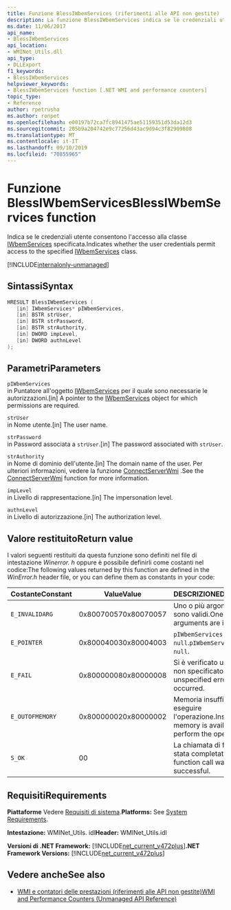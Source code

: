 ```yaml
---
title: Funzione BlessIWbemServices (riferimenti alle API non gestite)
description: La funzione BlessIWbemServices indica se le credenziali utente consentono l'accesso a una classe IWbemServices.
ms.date: 11/06/2017
api_name:
- BlessIWbemServices
api_location:
- WMINet_Utils.dll
api_type:
- DLLExport
f1_keywords:
- BlessIWbemServices
helpviewer_keywords:
- BlessIWbemServices function [.NET WMI and performance counters]
topic_type:
- Reference
author: rpetrusha
ms.author: ronpet
ms.openlocfilehash: e00197b72ca7fc8941475ae51159351d53da12d3
ms.sourcegitcommit: 205b9a204742e9c77256d43ac9d94c3f82909808
ms.translationtype: MT
ms.contentlocale: it-IT
ms.lasthandoff: 09/10/2019
ms.locfileid: "70855965"
---
```

# <a name="blessiwbemservices-function"></a><span data-ttu-id="efa84-103">Funzione BlessIWbemServices</span><span class="sxs-lookup"><span data-stu-id="efa84-103">BlessIWbemServices function</span></span>
<span data-ttu-id="efa84-104">Indica se le credenziali utente consentono l'accesso alla classe [IWbemServices](/windows/desktop/api/wbemcli/nn-wbemcli-iwbemservices) specificata.</span><span class="sxs-lookup"><span data-stu-id="efa84-104">Indicates whether the user credentials permit access to the specified [IWbemServices](/windows/desktop/api/wbemcli/nn-wbemcli-iwbemservices) class.</span></span>   
  
[!INCLUDE[internalonly-unmanaged](../../../../includes/internalonly-unmanaged.md)]
  
## <a name="syntax"></a><span data-ttu-id="efa84-105">Sintassi</span><span class="sxs-lookup"><span data-stu-id="efa84-105">Syntax</span></span>  
  
```cpp
HRESULT BlessIWbemServices (
   [in] IWbemServices* pIWbemServices,
   [in] BSTR strUser, 
   [in] BSTR strPassword, 
   [in] BSTR strAuthority, 
   [in] DWORD impLevel, 
   [in] DWORD authnLevel
);
```  

## <a name="parameters"></a><span data-ttu-id="efa84-106">Parametri</span><span class="sxs-lookup"><span data-stu-id="efa84-106">Parameters</span></span>

`pIWbemServices`\
<span data-ttu-id="efa84-107">in Puntatore all'oggetto [IWbemServices](/windows/desktop/api/wbemcli/nn-wbemcli-iwbemservices) per il quale sono necessarie le autorizzazioni.</span><span class="sxs-lookup"><span data-stu-id="efa84-107">[in] A pointer to the [IWbemServices](/windows/desktop/api/wbemcli/nn-wbemcli-iwbemservices) object for which permissions are required.</span></span>

`strUser`\
<span data-ttu-id="efa84-108">in Nome utente.</span><span class="sxs-lookup"><span data-stu-id="efa84-108">[in] The user name.</span></span>

`strPassword`\
<span data-ttu-id="efa84-109">in Password associata a `strUser`.</span><span class="sxs-lookup"><span data-stu-id="efa84-109">[in] The password associated with `strUser`.</span></span>

`strAuthority`\
<span data-ttu-id="efa84-110">in Nome di dominio dell'utente.</span><span class="sxs-lookup"><span data-stu-id="efa84-110">[in] The domain name of the user.</span></span> <span data-ttu-id="efa84-111">Per ulteriori informazioni, vedere la funzione [ConnectServerWmi](connectserverwmi.md) .</span><span class="sxs-lookup"><span data-stu-id="efa84-111">See the [ConnectServerWmi](connectserverwmi.md) function for more information.</span></span>

`impLevel`\
<span data-ttu-id="efa84-112">in Livello di rappresentazione.</span><span class="sxs-lookup"><span data-stu-id="efa84-112">[in] The impersonation level.</span></span>

`authnLevel`\
<span data-ttu-id="efa84-113">in Livello di autorizzazione.</span><span class="sxs-lookup"><span data-stu-id="efa84-113">[in] The authorization level.</span></span>

## <a name="return-value"></a><span data-ttu-id="efa84-114">Valore restituito</span><span class="sxs-lookup"><span data-stu-id="efa84-114">Return value</span></span>

<span data-ttu-id="efa84-115">I valori seguenti restituiti da questa funzione sono definiti nel file di intestazione *Winerror. h* oppure è possibile definirli come costanti nel codice:</span><span class="sxs-lookup"><span data-stu-id="efa84-115">The following values returned by this function are defined in the *WinError.h* header file, or you can define them as constants in your code:</span></span>

|<span data-ttu-id="efa84-116">Costante</span><span class="sxs-lookup"><span data-stu-id="efa84-116">Constant</span></span>  |<span data-ttu-id="efa84-117">Value</span><span class="sxs-lookup"><span data-stu-id="efa84-117">Value</span></span>  |<span data-ttu-id="efa84-118">DESCRIZIONE</span><span class="sxs-lookup"><span data-stu-id="efa84-118">Description</span></span>  |
|---------|---------|---------|
| `E_INVALIDARG` | <span data-ttu-id="efa84-119">0x80070057</span><span class="sxs-lookup"><span data-stu-id="efa84-119">0x80070057</span></span> | <span data-ttu-id="efa84-120">Uno o più argomenti non sono validi.</span><span class="sxs-lookup"><span data-stu-id="efa84-120">One or more arguments are invalid.</span></span> |
| `E_POINTER` | <span data-ttu-id="efa84-121">0x80004003</span><span class="sxs-lookup"><span data-stu-id="efa84-121">0x80004003</span></span> | <span data-ttu-id="efa84-122">`pIWbemServices` è `null`.</span><span class="sxs-lookup"><span data-stu-id="efa84-122">`pIWbemServices` is `null`.</span></span> | 
| `E_FAIL` | <span data-ttu-id="efa84-123">0x80000008</span><span class="sxs-lookup"><span data-stu-id="efa84-123">0x80000008</span></span> | <span data-ttu-id="efa84-124">Si è verificato un errore non specificato.</span><span class="sxs-lookup"><span data-stu-id="efa84-124">An unspecified error has occurred.</span></span> |
| `E_OUTOFMEMORY` | <span data-ttu-id="efa84-125">0x80000002</span><span class="sxs-lookup"><span data-stu-id="efa84-125">0x80000002</span></span> | <span data-ttu-id="efa84-126">Memoria insufficiente per eseguire l'operazione.</span><span class="sxs-lookup"><span data-stu-id="efa84-126">Insufficient memory is available to perform the operation.</span></span> | 
| `S_OK` | <span data-ttu-id="efa84-127">0</span><span class="sxs-lookup"><span data-stu-id="efa84-127">0</span></span> | <span data-ttu-id="efa84-128">La chiamata di funzione è stata completata.</span><span class="sxs-lookup"><span data-stu-id="efa84-128">The function call was successful.</span></span> | 

## <a name="requirements"></a><span data-ttu-id="efa84-129">Requisiti</span><span class="sxs-lookup"><span data-stu-id="efa84-129">Requirements</span></span>  

 <span data-ttu-id="efa84-130">**Piattaforme** Vedere [Requisiti di sistema](../../get-started/system-requirements.md).</span><span class="sxs-lookup"><span data-stu-id="efa84-130">**Platforms:** See [System Requirements](../../get-started/system-requirements.md).</span></span>  
  
 <span data-ttu-id="efa84-131">**Intestazione:** WMINet_Utils. idl</span><span class="sxs-lookup"><span data-stu-id="efa84-131">**Header:** WMINet_Utils.idl</span></span>  
  
 <span data-ttu-id="efa84-132">**Versioni di .NET Framework:** [!INCLUDE[net_current_v472plus](../../../../includes/net-current-v472plus.md)]</span><span class="sxs-lookup"><span data-stu-id="efa84-132">**.NET Framework Versions:** [!INCLUDE[net_current_v472plus](../../../../includes/net-current-v472plus.md)]</span></span>  
  
## <a name="see-also"></a><span data-ttu-id="efa84-133">Vedere anche</span><span class="sxs-lookup"><span data-stu-id="efa84-133">See also</span></span>

- [<span data-ttu-id="efa84-134">WMI e contatori delle prestazioni (riferimenti alle API non gestite)</span><span class="sxs-lookup"><span data-stu-id="efa84-134">WMI and Performance Counters (Unmanaged API Reference)</span></span>](index.md)
